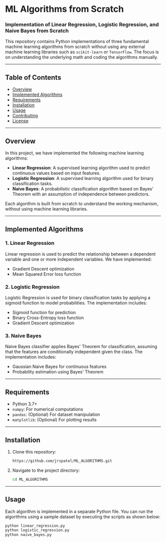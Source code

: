# ML Algorithms from Scratch

### Implementation of Linear Regression, Logistic Regression, and Naive Bayes from Scratch

This repository contains Python implementations of three fundamental machine learning algorithms from scratch without using any external machine learning libraries such as `scikit-learn` or `TensorFlow`. The focus is on understanding the underlying math and coding the algorithms manually.

---

## Table of Contents

- [Overview](#overview)
- [Implemented Algorithms](#implemented-algorithms)
- [Requirements](#requirements)
- [Installation](#installation)
- [Usage](#usage)
- [Contributing](#contributing)
- [License](#license)

---

## Overview

In this project, we have implemented the following machine learning algorithms:

- **Linear Regression**: A supervised learning algorithm used to predict continuous values based on input features.
- **Logistic Regression**: A supervised learning algorithm used for binary classification tasks.
- **Naive Bayes**: A probabilistic classification algorithm based on Bayes' Theorem with an assumption of independence between predictors.

Each algorithm is built from scratch to understand the working mechanism, without using machine learning libraries.

---

## Implemented Algorithms

### 1. **Linear Regression**
Linear regression is used to predict the relationship between a dependent variable and one or more independent variables. We have implemented:
- Gradient Descent optimization
- Mean Squared Error loss function


### 2. **Logistic Regression**
Logistic Regression is used for binary classification tasks by applying a sigmoid function to model probabilities. The implementation includes:
- Sigmoid function for prediction
- Binary Cross-Entropy loss function
- Gradient Descent optimization

### 3. **Naive Bayes**
Naive Bayes classifier applies Bayes' Theorem for classification, assuming that the features are conditionally independent given the class. The implementation includes:
- Gaussian Naive Bayes for continuous features
- Probability estimation using Bayes' Theorem

---

## Requirements

- Python 3.7+
- `numpy`: For numerical computations
- `pandas`: (Optional) For dataset manipulation
- `matplotlib`: (Optional) For plotting results

---

## Installation

1. Clone this repository:
    ```bash
    https://github.com/jrspatel/ML_ALGORITHMS.git
    ```

2. Navigate to the project directory:
    ```bash
    cd ML_ALGORITHMS
    ```


---

## Usage

Each algorithm is implemented in a separate Python file. You can run the algorithms using a sample dataset by executing the scripts as shown below:


```bash
python linear_regression.py
python logistic_regression.py
python naive_bayes.py
```


